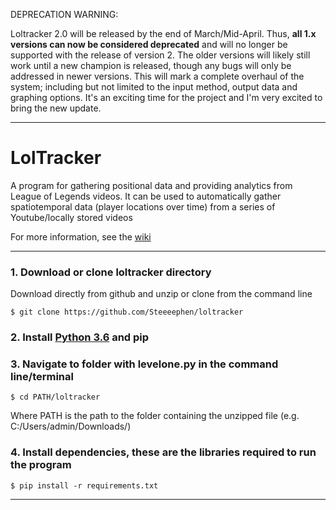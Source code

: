 DEPRECATION WARNING:

Loltracker 2.0 will be released by the end of March/Mid-April. Thus, **all 1.x versions can now be considered deprecated** and will no longer be supported with the release of version 2. The older versions will likely still work until a new champion is released, though any bugs will only be addressed in newer versions. This will mark a complete overhaul of the system; including but not limited to the input method, output data and graphing options. It's an exciting time for the project and I'm very excited to bring the new update.

***
# LolTracker

A program for gathering positional data and providing analytics from League of Legends videos. It can be used to automatically gather spatiotemporal data (player locations over time) from a series of Youtube/locally stored videos

For more information, see the [wiki](https://github.com/Steeeephen/loltracker/wiki)

***

### 1. Download or clone loltracker directory

Download directly from github and unzip or clone from the command line

```
$ git clone https://github.com/Steeeephen/loltracker
```

### 2. Install [Python 3.6](https://www.python.org/downloads/) and pip

### 3. Navigate to folder with levelone.py in the command line/terminal

```
$ cd PATH/loltracker
```

Where PATH is the path to the folder containing the unzipped file (e.g. C:/Users/admin/Downloads/)

### 4. Install dependencies, these are the libraries required to run the program

```
$ pip install -r requirements.txt
```
***
